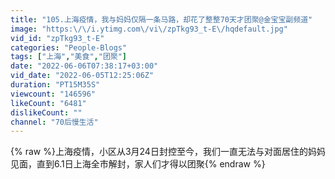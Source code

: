 ```yaml
---
title: "105.上海疫情，我与妈妈仅隔一条马路，却花了整整70天才团聚@金宝宝副频道"
image: "https:\/\/i.ytimg.com\/vi\/zpTkg93_t-E\/hqdefault.jpg"
vid_id: "zpTkg93_t-E"
categories: "People-Blogs"
tags: ["上海","美食","团聚"]
date: "2022-06-06T07:38:17+03:00"
vid_date: "2022-06-05T12:25:06Z"
duration: "PT15M35S"
viewcount: "146596"
likeCount: "6481"
dislikeCount: ""
channel: "70后慢生活"
---
```

{% raw %}上海疫情，小区从3月24日封控至今，我们一直无法与对面居住的妈妈见面，直到6.1日上海全市解封，家人们才得以团聚{% endraw %}
